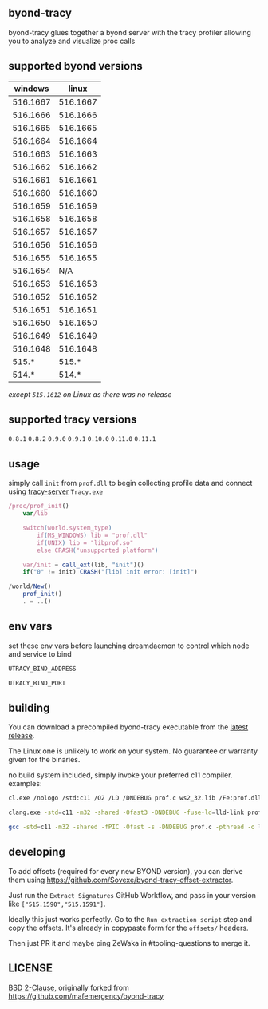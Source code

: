 ## byond-tracy
byond-tracy glues together a byond server with the tracy profiler allowing you to analyze and visualize proc calls


## supported byond versions
| windows  | linux    |
| -------- | -------- |
| 516.1667 | 516.1667 |
| 516.1666 | 516.1666 |
| 516.1665 | 516.1665 |
| 516.1664 | 516.1664 |
| 516.1663 | 516.1663 |
| 516.1662 | 516.1662 |
| 516.1661 | 516.1661 |
| 516.1660 | 516.1660 |
| 516.1659 | 516.1659 |
| 516.1658 | 516.1658 |
| 516.1657 | 516.1657 |
| 516.1656 | 516.1656 |
| 516.1655 | 516.1655 |
| 516.1654 | N/A      |
| 516.1653 | 516.1653 |
| 516.1652 | 516.1652 |
| 516.1651 | 516.1651 |
| 516.1650 | 516.1650 |
| 516.1649 | 516.1649 |
| 516.1648 | 516.1648 |
| 515.*    | 515.*    |
| 514.*    | 514.*    |

*except `515.1612` on Linux as there was no release*

## supported tracy versions
`0.8.1` `0.8.2` `0.9.0` `0.9.1` `0.10.0` `0.11.0` `0.11.1`

## usage
simply call `init` from `prof.dll` to begin collecting profile data and connect using [tracy-server](https://github.com/wolfpld/tracy/releases) `Tracy.exe`
```ts
/proc/prof_init()
	var/lib

	switch(world.system_type)
		if(MS_WINDOWS) lib = "prof.dll"
		if(UNIX) lib = "libprof.so"
		else CRASH("unsupported platform")

	var/init = call_ext(lib, "init")()
	if("0" != init) CRASH("[lib] init error: [init]")

/world/New()
	prof_init()
	. = ..()
```

## env vars
set these env vars before launching dreamdaemon to control which node and service to bind
```sh
UTRACY_BIND_ADDRESS
```

```sh
UTRACY_BIND_PORT
```

## building

You can download a precompiled byond-tracy executable from the [latest release](https://github.com/spacestation13/byond-tracy/releases/latest).

The Linux one is unlikely to work on your system. No guarantee or warranty given for the binaries.

no build system included, simply invoke your preferred c11 compiler.
examples:
```sh
cl.exe /nologo /std:c11 /O2 /LD /DNDEBUG prof.c ws2_32.lib /Fe:prof.dll
```

```sh
clang.exe -std=c11 -m32 -shared -Ofast3 -DNDEBUG -fuse-ld=lld-link prof.c -lws2_32 -o prof.dll
```

```sh
gcc -std=c11 -m32 -shared -fPIC -Ofast -s -DNDEBUG prof.c -pthread -o libprof.so
```

## developing

To add offsets (required for every new BYOND version), you can derive them using https://github.com/Sovexe/byond-tracy-offset-extractor. 

Just run the `Extract Signatures` GitHub Workflow, and pass in your version like `["515.1590","515.1591"]`.

Ideally this just works perfectly. Go to the `Run extraction script` step and copy the offsets. It's already in copypaste form for the `offsets/` headers.

Then just PR it and maybe ping ZeWaka in #tooling-questions to merge it.

## LICENSE

[BSD 2-Clause](./LICENSE), originally forked from https://github.com/mafemergency/byond-tracy